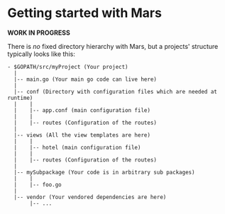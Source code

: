 # Getting started with Mars

**WORK IN PROGRESS**

There is _no_ fixed directory hierarchy with Mars, but a projects' structure typically looks like this:

```
- $GOPATH/src/myProject (Your project)
  |
  |-- main.go (Your main go code can live here)
  |
  |-- conf (Directory with configuration files which are needed at runtime)
  |    |
  |    |-- app.conf (main configuration file)
  |    |
  |    |-- routes (Configuration of the routes)
  |
  |-- views (All the view templates are here)
  |    |
  |    |-- hotel (main configuration file)
  |    |
  |    |-- routes (Configuration of the routes)
  |
  |-- mySubpackage (Your code is in arbitrary sub packages)
  |    |
  |    |-- foo.go
  |
  |-- vendor (Your vendored dependencies are here)
       |-- ...
```